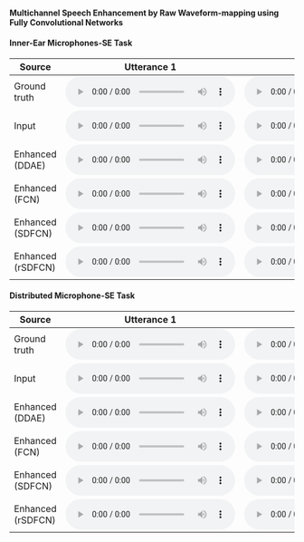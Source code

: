 #### Multichannel Speech Enhancement by Raw Waveform-mapping using Fully Convolutional Networks

#### Inner-Ear Microphones-SE Task

Source         | Utterance 1  |  Utterance 2  |
--------------|-----|-----| 
Ground truth    |<audio src="https://clalanliu.github.io/MCME_demo/wav_files/IEMSE/Chinese_train_271.wav" controls="" preload=""></audio> |  <audio src="https://clalanliu.github.io/MCME_demo/wav_files/IEMSE2/Chinese_train_272.wav" controls="" preload=""></audio> |  
Input    | <audio src="https://clalanliu.github.io/MCME_demo/wav_files/IEMSE/InEar_L_Chinese_train_271.wav" controls="" preload=""></audio> |  <audio src="https://clalanliu.github.io/MCME_demo/wav_files/IEMSE2/InEar_L_Chinese_train_272.wav" controls="" preload=""></audio>  |  
Enhanced (DDAE)  | <audio src="https://clalanliu.github.io/MCME_demo/wav_files/IEMSE/DDAE.wav" controls="" preload=""></audio> |  <audio src="https://clalanliu.github.io/MCME_demo/wav_files/IEMSE2/DDAE.wav" controls="" preload=""></audio>| 
Enhanced (FCN)  | <audio src="https://clalanliu.github.io/MCME_demo/wav_files/IEMSE/FCN.wav" controls="" preload=""></audio> | <audio src="https://clalanliu.github.io/MCME_demo/wav_files/IEMSE2/FCN.wav" controls="" preload=""></audio> | 
Enhanced (SDFCN)  | <audio src="https://clalanliu.github.io/MCME_demo/wav_files/IEMSE/SDFCN.wav" controls="" preload=""></audio> | <audio src="https://clalanliu.github.io/MCME_demo/wav_files/IEMSE2/SDFCN.wav" controls="" preload=""></audio> | 
Enhanced (rSDFCN)  | <audio src="https://clalanliu.github.io/MCME_demo/wav_files/IEMSE/rSDFCN.wav" controls="" preload=""></audio> | <audio src="https://clalanliu.github.io/MCME_demo/wav_files/IEMSE2/rSDFCN.wav" controls="" preload=""></audio> | 





#### Distributed Microphone-SE Task

Source         | Utterance 1  |  Utterance 2  |
--------------|-----|-----| 
Ground truth    |<audio src="https://clalanliu.github.io/MCME_demo/wav_files/DMSE/271_clean.wav" controls="" preload=""></audio> |  <audio src="https://clalanliu.github.io/MCME_demo/wav_files/DMSE2/272_clean.wav" controls="" preload=""></audio> |  
Input    | <audio src="https://clalanliu.github.io/MCME_demo/wav_files/DMSE/271.wav" controls="" preload=""></audio> |  <audio src="https://clalanliu.github.io/MCME_demo/wav_files/DMSE2/272.wav" controls="" preload=""></audio>  |  
Enhanced (DDAE)  | <audio src="https://clalanliu.github.io/MCME_demo/wav_files/DMSE/DDAE.wav" controls="" preload=""></audio> |  <audio src="https://clalanliu.github.io/MCME_demo/wav_files/DMSE2/DDAE.wav" controls="" preload=""></audio>| 
Enhanced (FCN)  | <audio src="https://clalanliu.github.io/MCME_demo/wav_files/DMSE/FCN.wav" controls="" preload=""></audio> | <audio src="https://clalanliu.github.io/MCME_demo/wav_files/DMSE2/FCN.wav" controls="" preload=""></audio> | 
Enhanced (SDFCN)  | <audio src="https://clalanliu.github.io/MCME_demo/wav_files/DMSE/SDFCN.wav" controls="" preload=""></audio> | <audio src="https://clalanliu.github.io/MCME_demo/wav_files/DMSE2/SDFCN.wav" controls="" preload=""></audio> | 
Enhanced (rSDFCN)  | <audio src="https://clalanliu.github.io/MCME_demo/wav_files/DMSE/rSDFCN.wav" controls="" preload=""></audio> | <audio src="https://clalanliu.github.io/MCME_demo/wav_files/DMSE2/rSDFCN.wav" controls="" preload=""></audio> | 


